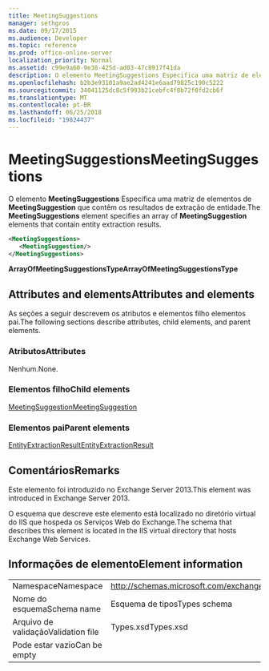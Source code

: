 ```yaml
---
title: MeetingSuggestions
manager: sethgros
ms.date: 09/17/2015
ms.audience: Developer
ms.topic: reference
ms.prod: office-online-server
localization_priority: Normal
ms.assetid: c99e9a60-9e38-425d-ad03-47c8917f41da
description: O elemento MeetingSuggestions Especifica uma matriz de elementos de MeetingSuggestion que contêm os resultados de extração de entidade.
ms.openlocfilehash: b2b3e93101a9ae2ad4241e6aad79825c190c5222
ms.sourcegitcommit: 34041125dc8c5f993b21cebfc4f8b72f0fd2cb6f
ms.translationtype: MT
ms.contentlocale: pt-BR
ms.lasthandoff: 06/25/2018
ms.locfileid: "19824437"
---
```

# <a name="meetingsuggestions"></a><span data-ttu-id="549a9-103">MeetingSuggestions</span><span class="sxs-lookup"><span data-stu-id="549a9-103">MeetingSuggestions</span></span>

<span data-ttu-id="549a9-104">O elemento **MeetingSuggestions** Especifica uma matriz de elementos de **MeetingSuggestion** que contêm os resultados de extração de entidade.</span><span class="sxs-lookup"><span data-stu-id="549a9-104">The **MeetingSuggestions** element specifies an array of **MeetingSuggestion** elements that contain entity extraction results.</span></span> 
  
```XML
<MeetingSuggestions>
   <MeetingSuggestion/>
</MeetingSuggestions>
```

 <span data-ttu-id="549a9-105">**ArrayOfMeetingSuggestionsType**</span><span class="sxs-lookup"><span data-stu-id="549a9-105">**ArrayOfMeetingSuggestionsType**</span></span>
## <a name="attributes-and-elements"></a><span data-ttu-id="549a9-106">Attributes and elements</span><span class="sxs-lookup"><span data-stu-id="549a9-106">Attributes and elements</span></span>

<span data-ttu-id="549a9-107">As seções a seguir descrevem os atributos e elementos filho elementos pai.</span><span class="sxs-lookup"><span data-stu-id="549a9-107">The following sections describe attributes, child elements, and parent elements.</span></span>
  
### <a name="attributes"></a><span data-ttu-id="549a9-108">Atributos</span><span class="sxs-lookup"><span data-stu-id="549a9-108">Attributes</span></span>

<span data-ttu-id="549a9-109">Nenhum.</span><span class="sxs-lookup"><span data-stu-id="549a9-109">None.</span></span>
  
### <a name="child-elements"></a><span data-ttu-id="549a9-110">Elementos filho</span><span class="sxs-lookup"><span data-stu-id="549a9-110">Child elements</span></span>

[<span data-ttu-id="549a9-111">MeetingSuggestion</span><span class="sxs-lookup"><span data-stu-id="549a9-111">MeetingSuggestion</span></span>](meetingsuggestion.md)
  
### <a name="parent-elements"></a><span data-ttu-id="549a9-112">Elementos pai</span><span class="sxs-lookup"><span data-stu-id="549a9-112">Parent elements</span></span>

[<span data-ttu-id="549a9-113">EntityExtractionResult</span><span class="sxs-lookup"><span data-stu-id="549a9-113">EntityExtractionResult</span></span>](entityextractionresult.md)
  
## <a name="remarks"></a><span data-ttu-id="549a9-114">Comentários</span><span class="sxs-lookup"><span data-stu-id="549a9-114">Remarks</span></span>

<span data-ttu-id="549a9-115">Este elemento foi introduzido no Exchange Server 2013.</span><span class="sxs-lookup"><span data-stu-id="549a9-115">This element was introduced in Exchange Server 2013.</span></span>
  
<span data-ttu-id="549a9-116">O esquema que descreve este elemento está localizado no diretório virtual do IIS que hospeda os Serviços Web do Exchange.</span><span class="sxs-lookup"><span data-stu-id="549a9-116">The schema that describes this element is located in the IIS virtual directory that hosts Exchange Web Services.</span></span>
  
## <a name="element-information"></a><span data-ttu-id="549a9-117">Informações de elemento</span><span class="sxs-lookup"><span data-stu-id="549a9-117">Element information</span></span>

|||
|:-----|:-----|
|<span data-ttu-id="549a9-118">Namespace</span><span class="sxs-lookup"><span data-stu-id="549a9-118">Namespace</span></span>  <br/> |http://schemas.microsoft.com/exchange/services/2006/types  <br/> |
|<span data-ttu-id="549a9-119">Nome do esquema</span><span class="sxs-lookup"><span data-stu-id="549a9-119">Schema name</span></span>  <br/> |<span data-ttu-id="549a9-120">Esquema de tipos</span><span class="sxs-lookup"><span data-stu-id="549a9-120">Types schema</span></span>  <br/> |
|<span data-ttu-id="549a9-121">Arquivo de validação</span><span class="sxs-lookup"><span data-stu-id="549a9-121">Validation file</span></span>  <br/> |<span data-ttu-id="549a9-122">Types.xsd</span><span class="sxs-lookup"><span data-stu-id="549a9-122">Types.xsd</span></span>  <br/> |
|<span data-ttu-id="549a9-123">Pode estar vazio</span><span class="sxs-lookup"><span data-stu-id="549a9-123">Can be empty</span></span>  <br/> ||
   

